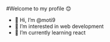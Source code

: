 #Welcome to my profile 😊

- 👋 Hi, I’m @moti9
- 👀 I’m interested in web development
- 🌱 I’m currently learning react

<!---
moti9/moti9 is a ✨ special ✨ repository because its `README.md` (this file) appears on your GitHub profile.
You can click the Preview link to take a look at your changes.
--->
